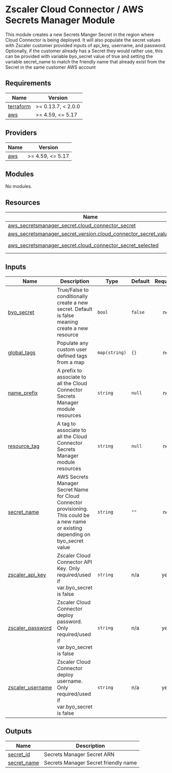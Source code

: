 # Zscaler Cloud Connector / AWS Secrets Manager Module

This module creates a new Secrets Manger Secret in the region where Cloud Connector is being deployed. It will also populate the secret values with Zscaler customer provided inputs of api_key, username, and password. Optionally, if the customer already has a Secret they would rather use, this can be provided with variable byo_secret value of true and setting the variable secret_name to match the friendly name that already exist from the Secret in the same customer AWS account

<!-- BEGINNING OF PRE-COMMIT-TERRAFORM DOCS HOOK -->
## Requirements

| Name | Version |
|------|---------|
| <a name="requirement_terraform"></a> [terraform](#requirement\_terraform) | >= 0.13.7, < 2.0.0 |
| <a name="requirement_aws"></a> [aws](#requirement\_aws) | >= 4.59, <= 5.17 |

## Providers

| Name | Version |
|------|---------|
| <a name="provider_aws"></a> [aws](#provider\_aws) | >= 4.59, <= 5.17 |

## Modules

No modules.

## Resources

| Name | Type |
|------|------|
| [aws_secretsmanager_secret.cloud_connector_secret](https://registry.terraform.io/providers/hashicorp/aws/latest/docs/resources/secretsmanager_secret) | resource |
| [aws_secretsmanager_secret_version.cloud_connector_secret_values](https://registry.terraform.io/providers/hashicorp/aws/latest/docs/resources/secretsmanager_secret_version) | resource |
| [aws_secretsmanager_secret.cloud_connector_secret_selected](https://registry.terraform.io/providers/hashicorp/aws/latest/docs/data-sources/secretsmanager_secret) | data source |

## Inputs

| Name | Description | Type | Default | Required |
|------|-------------|------|---------|:--------:|
| <a name="input_byo_secret"></a> [byo\_secret](#input\_byo\_secret) | True/False to conditionally create a new secret. Default is false meaning create a new resource | `bool` | `false` | no |
| <a name="input_global_tags"></a> [global\_tags](#input\_global\_tags) | Populate any custom user defined tags from a map | `map(string)` | `{}` | no |
| <a name="input_name_prefix"></a> [name\_prefix](#input\_name\_prefix) | A prefix to associate to all the Cloud Connector Secrets Manager module resources | `string` | `null` | no |
| <a name="input_resource_tag"></a> [resource\_tag](#input\_resource\_tag) | A tag to associate to all the Cloud Connector Secrets Manager module resources | `string` | `null` | no |
| <a name="input_secret_name"></a> [secret\_name](#input\_secret\_name) | AWS Secrets Manager Secret Name for Cloud Connector provisioning. This could be a new name or existing depending on byo\_secret value | `string` | `""` | no |
| <a name="input_zscaler_api_key"></a> [zscaler\_api\_key](#input\_zscaler\_api\_key) | Zscaler Cloud Connector API Key. Only required/used if var.byo\_secret is false | `string` | n/a | yes |
| <a name="input_zscaler_password"></a> [zscaler\_password](#input\_zscaler\_password) | Zscaler Cloud Connector deploy password. Only required/used if var.byo\_secret is false | `string` | n/a | yes |
| <a name="input_zscaler_username"></a> [zscaler\_username](#input\_zscaler\_username) | Zscaler Cloud Connector deploy username. Only required/used if var.byo\_secret is false | `string` | n/a | yes |

## Outputs

| Name | Description |
|------|-------------|
| <a name="output_secret_id"></a> [secret\_id](#output\_secret\_id) | Secrets Manager Secret ARN |
| <a name="output_secret_name"></a> [secret\_name](#output\_secret\_name) | Secrets Manager Secret friendly name |
<!-- END OF PRE-COMMIT-TERRAFORM DOCS HOOK -->
